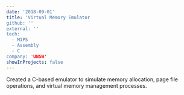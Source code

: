```yaml
---
date: '2018-09-01'
title: 'Virtual Memory Emulator
github: ''
external: ''
tech:
  - MIPS
  - Assembly
  - C
company: 'UNSW'
showInProjects: false
---
```


Created a C-based emulator to simulate memory allocation, page file operations, and virtual memory management processes.
